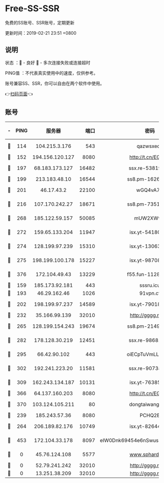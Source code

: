 # Free-SS-SSR

免费的SS账号、SSR账号，定期更新

更新时间：2019-02-21 23:51 +0800

## 说明

状态     ：🙂 - 良好 🙁 - 多次连接失败或连接超时

PING值   ：不代表真实使用中的速度，仅供参考。

账号兼容SS、SSR，你可以自由在两个软件中使用。

👉[扫码页面](https://liesauer.github.io/free-ss-ssr.github.io/)👈

## 账号

|-|PING|服务器|端口|密码|加密方式|区域|
|:----:|:----:|:-----:|-----:|:----:|:----:|:----:|
|🙂|114|104.215.3.176|543|qazwsxedc|aes-256-gcm|JP|
|🙂|152|194.156.120.127|8080|http://t.cn/EGJIyrl|rc4-md5|RU|
|🙂|197|68.183.173.127|16482|ssx.re-53819534|aes-256-cfb|US|
|🙂|199|213.183.48.10|16544|ss8.pm-16263031|rc4-md5|RU|
|🙂|201|46.17.43.2|22100|wGQ4vA7D|aes-256-gcm|RU|
|🙂|216|107.170.242.27|18671|ss8.pm-73518154|aes-256-cfb|US|
|🙂|268|185.122.59.157|50085|mUW2XWw8|aes-256-cfb|GB|
|🙂|272|159.65.133.204|11947|isx.yt-54180036|aes-256-cfb|SG|
|🙂|274|128.199.97.239|15310|isx.yt-13063955|aes-256-cfb|SG|
|🙂|275|198.199.100.178|15227|isx.yt-98708558|aes-256-cfb|US|
|🙂|376|172.104.49.43|13229|f55.fun-11286035|aes-256-cfb|SG|
|🙂|159|185.173.92.181|443|sssru.icu|rc4-md5|RU|
|🙂|193|46.29.162.46|1026|91vpn.cf|rc4-md5|RU|
|🙂|202|198.199.97.237|14589|isx.yt-79018658|aes-256-cfb|US|
|🙂|232|35.166.99.139|32010|http://gggg.rocks|chacha20|US|
|🙂|265|128.199.154.243|19674|ss8.pm-21493386|aes-256-cfb|SG|
|🙂|282|178.128.30.219|12451|ssx.re-98681435|aes-256-cfb|SG|
|🙂|295|66.42.90.102|443|oiECpTuVmLLxk4Ts|aes-256-cfb|US|
|🙂|302|192.241.223.20|11581|ssx.re-90738026|aes-256-cfb|US|
|🙂|309|162.243.134.187|10131|isx.yt-76385286|aes-256-cfb|US|
|🙂|366|64.137.160.203|8080|http://t.cn/EGJIyrl|rc4-md5|CA|
|🙂|370|103.124.105.211|80|dongtaiwang.com|aes-256-cfb|US|
|🙁|239|185.243.57.36|8080|PCHQ2E|rc4-md5|US|
|🙁|264|206.189.82.176|10749|isx.yt-82644423|aes-256-cfb|SG|
|🙁|453|172.104.33.178|8097|eIW0Dnk69454e6nSwuspv9DmS201tQ0D|aes-256-cfb|SG|
|🙁|0|45.76.124.108|5577|www.sphard.com|aes-256-cfb|AU|
|🙁|0|52.79.241.242|32010|http://gggg.rocks|chacha20|KR|
|🙁|0|13.251.38.209|32010|http://gggg.rocks|chacha20|SG|
